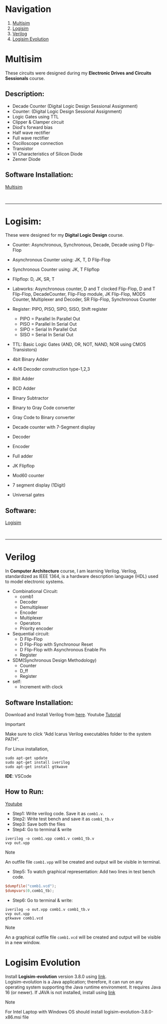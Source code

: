 # Navigation
1. [Multisim](#Multisim)
2. [Logisim](#Logisim)
3. [Verilog](#Verilog)
4. [Logisim Evolution](#logisim-evolution)

# Multisim
These circuits were designed during my **Electronic Drives and Circuits Sessionals** course.
## Description:
- Decade Counter (Digital Logic Design Sessional Assignment)
- Counter: (Digital Logic Design Sessional Assignment)
- Logic Gates using TTL
- Clipper & Clamper circuit
- Diod's forward bias
- Half wave rectifier
- Full wave rectifier
- Oscilloscope connection
- Transistor
- VI Characteristics of Silicon Diode
- Zenner Diode
## Software Installation:
[Multisim](https://www.ni.com/en/support/downloads/software-products/download.multisim.html?srsltid=AfmBOopgT5CnLHW1L-3T4yTjzEIg2e8oA2W0uIiR0OcU6_kQkyEpZWBh#452133)

<br><hr>
# Logisim:
These were designed for my **Digital Logic Design** course.
- Counter: Asynchronous, Synchronous, Decade, Decade using D Flip-Flop
- Asynchronous Counter using: JK, T, D Flip-Flop
- Synchronous Counter using: JK, T Flipflop
- Flipflop: D, JK, SR, T

- Labworks: Asynchronous counter, D and T clocked Flip-Flop, D and T Flip-Flop, DecadeCounter, Flip-Flop module,
	JK Flip-Flop, MOD5 Counter, Multiplexer and Decoder, SR Flip-Flop, Synchronous Counter

- Register: PIPO, PISO, SIPO, SISO, Shift register
  - PIPO = Parallel In Parallel Out
  - PISO = Parallel In Serial Out
  - SIPO = Serial In Parallel Out
  - SISO = Serial In Serial Out

- TTL: Basic Logic Gates (AND, OR, NOT, NAND, NOR using CMOS Transistors)

- 4bit Binary Adder
- 4x16 Decoder construction type-1,2,3
- 8bit Adder
- BCD Adder
- Binary Subtractor
- Binary to Gray Code converter
- Gray Code to Binary converter
- Decade counter with 7-Segment display
- Decoder
- Encoder
- Full adder

- JK Flipflop
- Mod60 counter
- 7 segment display (1Digit)
- Universal gates
## Software: 
[Logisim](https://sourceforge.net/projects/circuit/)

<br><hr>
# Verilog
In **Computer Architecture** course, I am learning Verilog. Verilog, standardized as IEEE 1364, is a hardware description language (HDL) used to model electronic systems. 
- Combinational Circuit:
	- comb1
  - Decoder
  - Demultiplexer
  - Encoder
  - Multiplexer
  - Operators
  - Priority encoder
- Sequential circuit:
  - D Flip-Flop
  - D Flip-Flop with Synchronour Reset
  - D Flip-Flop with Asynchronous Enable Pin
  - Register
- SDM(Synchronous Design Methodology)
  - Counter
  - D_ff
  - Register
- self:
  - Increment with clock
    
## Software Installation:
Download and Install Verilog from [here](https://bleyer.org/icarus/). Youtube [Tutorial](https://www.youtube.com/watch?v=hg9splN_83Y)
> [!IMPORTANT]
> Make sure to click “Add Icarus Verilog executables folder to the system PATH”.

For Linux installation,

```
sudo apt-get update
sudo apt-get install iverilog
sudo apt-get install gtkwave
```

**IDE**: VSCode <br>

## How to Run:
[Youtube](https://www.youtube.com/watch?v=rwVFDfy2xVI)<br>
- Step1: Write verilog code. Save it as `comb1.v`.
- Step2: Write test bench	and save it as `comb1_tb.v`
- Step3: Save both the files
- Step4: Go to terminal & write
  
```
iverilog -o comb1.vpp comb1.v comb1_tb.v
vvp out.vpp
```

> [!NOTE]
> An outfile file `comb1.vpp` will be created and output will be visible in terminal.

- Step5: To watch graphical representation: Add two lines in test bench code.

```verilog
$dumpfile("comb1.vcd");
$dumpvars(0,comb1_tb);
```

- Step6: Go to terminal & write:

```
iverilog -o out.vpp comb1.v comb1_tb.v
vvp out.vpp
gtkwave comb1.vcd
```

> [!NOTE]
> An a graphical outfile file `comb1.vcd` will be created and output will be visible in a new window.


# Logisim Evolution
Install **Logisim-evolution** version 3.8.0 using [link](https://github.com/logisim-evolution/logisim-evolution/releases). <br>
Logisim-evolution is a Java application; therefore, it can run on any operating system supporting the Java runtime environment. 
It requires Java 16 (or newer). If JAVA is not installed, install using [link](https://www.oracle.com/java/technologies/downloads/)
> [!NOTE]
>  For Intel Laptop with Windows OS should install logisim-evolution-3.8.0-x86.msi file


